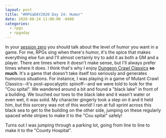 ```yaml
---
layout: post
title: "#RPGaDAY2020 Day 24: Humor"
date: 2020-08-24 11:00:00 -0400
categories:
  - rpgs
  - rpgaday
---
```


In your [session zero](https://geekandsundry.com/roleplaying-basics-the-importance-of-session-zero/) you should talk about the level of humor you want in a game. For me, RPGs sing when there's humor, it's the spice that makes everything else fun and I'll almost certainly try to add it as both a GM and a player. There are times where it doesn't make sense, but I'll always prefer times where it does. I think that's why I enjoy [Dungeon Crawl Classics](https://goodman-games.com/dungeon-crawl-classics-rpg/) **so much**. It's a game that doesn't take itself too seriously and generates humorous situations. For instance, I was playing in a game of Mutant Crawl Classics--it's post-apocalyptic spinoff--and we were told to look for the "Cou spital". We wandered around a bit and found a "black lake" in front of a building. We touched our toes to the black lake and it wasn't water or even wet, it was solid. My character gingerly took a step on it and it held him, but this sorcery was not of this world! I ran at full sprint across this black sea to get to the building on the other side, jumping on these regularly spaced white stripes to make it to the "Cou spital" safely!

Turns out I was jumping through a parking lot, going from line to line to make it to the "County Hospital".

